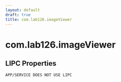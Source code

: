 ```yaml
---
layout: default
draft: true
title: com.lab126.imageViewer
---
```


# com.lab126.imageViewer

## LIPC Properties

`APP/SERVICE DOES NOT USE LIPC`